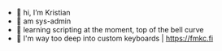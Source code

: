 - 👋 hi, I’m Kristian
- 👀 am sys-admin
- 🌱 learning scripting at the moment, top of the bell curve
- 🎹 I'm way too deep into custom keyboards | https://fmkc.fi

<!---
kristiansyrjanen/kristiansyrjanen is a ✨ special ✨ repository because its `README.md` (this file) appears on your GitHub profile.
You can click the Preview link to take a look at your changes.
--->
